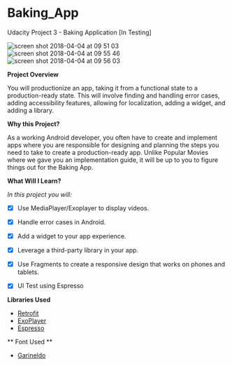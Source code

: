 # Baking_App

Udacity Project 3 - Baking Application [In Testing]

![screen shot 2018-04-04 at 09 51 03](https://user-images.githubusercontent.com/33655422/38298139-76199520-37ee-11e8-8121-28482429d0be.png)
![screen shot 2018-04-04 at 09 55 46](https://user-images.githubusercontent.com/33655422/38298140-76781028-37ee-11e8-8efb-6828c747a632.png)
![screen shot 2018-04-04 at 09 56 03](https://user-images.githubusercontent.com/33655422/38298141-76965af6-37ee-11e8-97b8-186ce081c40e.png)










**Project Overview**

You will productionize an app, taking it from a functional state to a production-ready state. This will involve finding and handling error cases, adding accessibility features, allowing for localization, adding a widget, and adding a library.

**Why this Project?**

As a working Android developer, you often have to create and implement apps where you are responsible for designing and planning the steps you need to take to create a production-ready app. Unlike Popular Movies where we gave you an implementation guide, it will be up to you to figure things out for the Baking App.

**What Will I Learn?**

*In this project you will:*

- [x] Use MediaPlayer/Exoplayer to display videos.
- [x] Handle error cases in Android.
- [x] Add a widget to your app experience.
- [x] Leverage a third-party library in your app.
- [x] Use Fragments to create a responsive design that works on phones and tablets.
- [x] UI Test using Espresso


**Libraries Used**

* [Retrofit](https://github.com/square/retrofit) 
* [ExoPlayer](https://github.com/google/ExoPlayer)  
* [Espresso](https://developer.android.com/training/testing/espresso/index.html) 

** Font Used **

* [Garineldo](https://www.1001freefonts.com/garineldo.font) 


